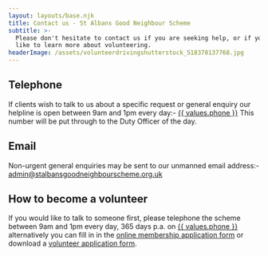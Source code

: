 ```yaml
---
layout: layouts/base.njk
title: Contact us - St Albans Good Neighbour Scheme
subtitle: >-
  Please don't hesitate to contact us if you are seeking help, or if you would
  like to learn more about volunteering.
headerImage: /assets/volunteerdrivingshutterstock_518378137768.jpg
---
```

## Telephone

If clients wish to talk to us about a specific request or general enquiry our helpline is open between 9am and 1pm every day:- <a href="tel:{{ values.phone }}">{{ values.phone }}</a> This number will be put through to the Duty Officer of the day.

## Email

Non-urgent general enquiries may be sent to our unmanned email address:- <a href="mailto:admin@stalbansgoodneighbourscheme.org.uk">admin@stalbansgoodneighbourscheme.org.uk</a>

## How to become a volunteer

If you would like to talk to someone first, please telephone the scheme between 9am and 1pm every day, 365 days p.a. on <a href="tel:{{ values.phone }}">{{ values.phone }}</a> alternatively you can fill in in the [online membership application form](/2020-03-25-st-albans-good-neighbour-scheme/) or download a [volunteer application form](/assets/volunteer-form.doc).